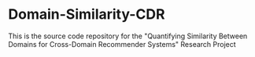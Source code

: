 # Domain-Similarity-CDR

This is the source code repository for the "Quantifying Similarity Between Domains for Cross-Domain Recommender Systems" Research Project
